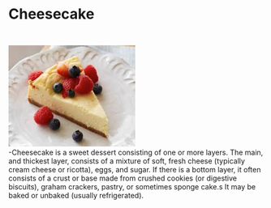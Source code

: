 <b><h1>Cheesecake
</h1></b>
<br>

 <img src="pics/chc.jpg" width=250 height=200>
 <br>
-Cheesecake is a sweet dessert consisting of one or more layers.
 The main, and thickest layer, consists of a mixture of soft, fresh
cheese (typically cream cheese or ricotta), eggs, and sugar. If there is
a bottom layer, it often consists of a crust or base made from crushed cookies
(or digestive biscuits), graham crackers, pastry, or sometimes sponge cake.s It may 
be baked or unbaked (usually refrigerated).